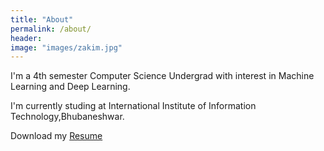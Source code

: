 ```yaml
---
title: "About"
permalink: /about/
header:
image: "images/zakim.jpg"
---
```


I'm a 4th semester Computer Science Undergrad with interest in Machine Learning and Deep Learning.

I'm currently studing at International Institute of Information Technology,Bhubaneshwar.

Download my [Resume](https://drive.google.com/file/d/1JI4HQD5G7Nnwanp9v_8QgoHthE7DgsMT/view?usp=sharing "My CV")
